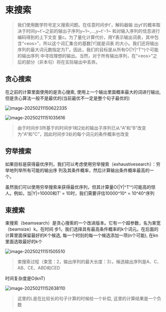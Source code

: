 # 束搜索

> 我们使用数学符号定义搜索问题。在任意时间步t′，解码器输 出yt′的概率取决于时间y~t′~之前的输出子序列y~1~,...,y~t′−1~ 和对输入序列的信息进行编码得到的上下文变 量c。为了量化计算代价，用Y表示输出词表，其中包含“\<eos\>”，所以这个词汇集合的基数|Y|就是词表 的大小。我们还将输出序列的最大词元数指定为T′。因此，我们的目标是从所有O(|Y|^T′^)个可能的输出序列 中寻找理想的输出。当然，对于所有输出序列，在“\<eos\>”之后的部分（非本句）将在实际输出中丢弃。

## 贪心搜索

在之前的计算里面使用的是贪心搜索, 使用上一个输出里面概率最大的词进行输出, 但是贪心算法一般不是最优的(当前最优不一定是整个句子最优的)

![image-20250211150622335](https://picture-01-1316374204.cos.ap-beijing.myqcloud.com/picture/202502111506401.png)

![image-20250211151035616](https://picture-01-1316374204.cos.ap-beijing.myqcloud.com/picture/202502111510677.png)

> 由于时间步3所基于的时间步1和2处的输出子序列已从“A”和“B”改变为“A”和“C”，因此时间步3处的每个词元的条件概率也改变

## 穷举搜索

如果目标是获得最优序列，我们可以考虑使用穷举搜索（exhaustivesearch）：穷举地列举所有可能的输出序 列及其条件概率，然后计算输出条件概率最高的一个。

虽然我们可以使用穷举搜索来获得最优序列，但其计算量O(|Y|^T′^)可能高的惊人。例如，当|Y|=10000和T′ = 10时，我们需要评估10000^10^ = 10^40^序列

## 束搜索

束搜索（beamsearch）是贪心搜索的一个改进版本。它有一个超参数，名为束宽（beamsize）k。在时间 步1，我们选择具有最高条件概率的k个词元。在后面的计算里面保留最好的K个候选, 每一个时刻的每一个候选添加一项(n个可能), 在kn里面选取最好的k个

![image-20250211151505510](https://picture-01-1316374204.cos.ap-beijing.myqcloud.com/picture/202502111515558.png)

> 束搜索过程（束宽：2，输出序列的最大长度：3）。候选输出序列是A、C、AB、CE、ABD和CED

时间复杂度是O(knT)

![image-20250211152638110](https://picture-01-1316374204.cos.ap-beijing.myqcloud.com/picture/202502111526160.png)

> 这里的L是在比较长的句子计算的时候给一个补偿, 这里的计算结果是一个负数